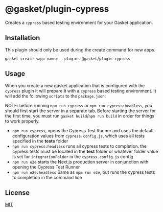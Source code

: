 # @gasket/plugin-cypress

Creates a `cypress` based testing environment for your Gasket application.

## Installation

This plugin should only be used during the create command for new apps.

```
gasket create <app-name> --plugins @gasket/plugin-cypress
```

## Usage

When you create a new gasket application that is configured with the `cypress`
plugin it will prepare it with a `cypress` based testing environment. It will
add the following `scripts` to the `package.json`:

NOTE: before running `npm run cypress` or `npm run cypress:headless`, you should
first start the server in a separate tab. Before starting the server for the
first time, you must run `gasket build`/`npm run build` in order for things to
work properly.

- `npm run cypress`, opens the Cypress Test Runner and uses the default
  configuration values from `cypress.config.js`, which uses all tests specified
  in the **tests** folder
- `npm run cypress:headless` runs all cypress tests to completion. the cypress
  tests must be located in the **test** folder or whatever folder value is set
  for `integrationFolder` in the `cypress.config.js` config
- `npm run e2e` starts the Next.js production server in conjunction with opening
  the Cypress Test Runner
- `npm run e2e:headless` Same as `npm run e2e`, but runs the cypress tests to
  completion in the command line

## License

[MIT](./LICENSE.md)
